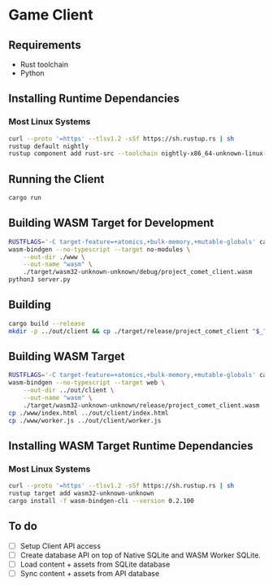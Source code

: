 # Game Client

## Requirements
- Rust toolchain
- Python

## Installing Runtime Dependancies
### Most Linux Systems
```sh
curl --proto '=https' --tlsv1.2 -sSf https://sh.rustup.rs | sh
rustup default nightly
rustup component add rust-src --toolchain nightly-x86_64-unknown-linux-gnu
```

## Running the Client
```sh
cargo run
```

## Building WASM Target for Development
```sh
RUSTFLAGS='-C target-feature=+atomics,+bulk-memory,+mutable-globals' cargo build --target wasm32-unknown-unknown -Z build-std=panic_abort,std
wasm-bindgen --no-typescript --target no-modules \
    --out-dir ./www \
    --out-name "wasm" \
    ./target/wasm32-unknown-unknown/debug/project_comet_client.wasm
python3 server.py
```

## Building
```sh
cargo build --release
mkdir -p ../out/client && cp ./target/release/project_comet_client "$_"
```

## Building WASM Target
```sh
RUSTFLAGS='-C target-feature=+atomics,+bulk-memory,+mutable-globals' cargo build --release --target wasm32-unknown-unknown -Z build-std=panic_abort,std
wasm-bindgen --no-typescript --target web \
    --out-dir ../out/client \
    --out-name "wasm" \
    ./target/wasm32-unknown-unknown/release/project_comet_client.wasm
cp ./www/index.html ../out/client/index.html
cp ./www/worker.js ../out/client/worker.js
```

## Installing WASM Target Runtime Dependancies
### Most Linux Systems
```sh
curl --proto '=https' --tlsv1.2 -sSf https://sh.rustup.rs | sh
rustup target add wasm32-unknown-unknown
cargo install -f wasm-bindgen-cli --version 0.2.100
```

## To do
- [ ] Setup Client API access
- [ ] Create database API on top of Native SQLite and WASM Worker SQLite.
- [ ] Load content + assets from SQLite database
- [ ] Sync content + assets from API database

